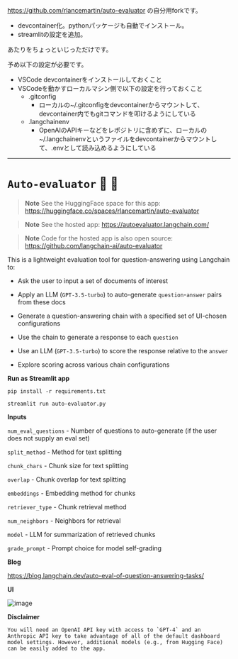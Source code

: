 https://github.com/rlancemartin/auto-evaluator の自分用forkです。

- devcontainer化。pythonパッケージも自動でインストール。
- streamlitの設定を追加。

あたりをちょっといじっただけです。

予め以下の設定が必要です。

- VSCode devcontainerをインストールしておくこと
- VSCodeを動かすローカルマシン側で以下の設定を行っておくこと
    - .gitconfig
        - ローカルの~/.gitconfigをdevcontainerからマウントして、devcontainer内でもgitコマンドを叩けるようにしている
    - .langchainenv
        - OpenAIのAPIキーなどをレポジトリに含めずに、ローカルの~/.langchainenvというファイルをdevcontainerからマウントして、.envとして読み込めるようにしている

-----

# `Auto-evaluator` :brain: :memo:

> **Note**
> See the HuggingFace space for this app: https://huggingface.co/spaces/rlancemartin/auto-evaluator

> **Note**
> See the hosted app: https://autoevaluator.langchain.com/

> **Note**
> Code for the hosted app is also open source: https://github.com/langchain-ai/auto-evaluator

This is a lightweight evaluation tool for question-answering using Langchain to:

- Ask the user to input a set of documents of interest

- Apply an LLM (`GPT-3.5-turbo`) to auto-generate `question`-`answer` pairs from these docs

- Generate a question-answering chain with a specified set of UI-chosen configurations

- Use the chain to generate a response to each `question`

- Use an LLM (`GPT-3.5-turbo`) to score the response relative to the `answer`

- Explore scoring across various chain configurations

**Run as Streamlit app**

`pip install -r requirements.txt`

`streamlit run auto-evaluator.py`

**Inputs**

`num_eval_questions` - Number of questions to auto-generate (if the user does not supply an eval set)

`split_method` - Method for text splitting

`chunk_chars` - Chunk size for text splitting
 
`overlap` - Chunk overlap for text splitting
  
`embeddings` - Embedding method for chunks
 
`retriever_type` - Chunk retrieval method

`num_neighbors` - Neighbors for retrieval 

`model` - LLM for summarization of retrieved chunks 

`grade_prompt` - Prompt choice for model self-grading

**Blog**

https://blog.langchain.dev/auto-eval-of-question-answering-tasks/

**UI**

![image](https://user-images.githubusercontent.com/122662504/233218347-de10cf41-6230-47a7-aa9e-8ab01673b87a.png)

**Disclaimer**

```You will need an OpenAI API key with access to `GPT-4` and an Anthropic API key to take advantage of all of the default dashboard model settings. However, additional models (e.g., from Hugging Face) can be easily added to the app.```
